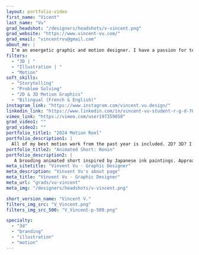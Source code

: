 ```yaml
---
layout: portfolio-video
first_name: "Vicent"
last_name: "Vu"
grad_headshot: "/designers/headshots/v-vincent.png"
grad_website: "https://www.vincent-vu.com/"
grad_email: "vincentrvu@gmail.com"
about_me: |
  I’m an energetic graphic and motion designer. I have a passion for telling stories that excite and inspire others. Aside from my studies in the Graphic Design program at Algonquin College, have formal training in photography and videography. I also dabble in comic art and music production. I strongly believe every project is an opportunity to make a target audience feel—and I’ll never pass up on that! Let’s make waves, one story at a time!
filters:
  - "3D | "
  - "Illustration | "
  - "Motion"
soft_skills:
  - "Storytelling"
  - "Problem Solving"  
  - "2D & 3D Motion Graphics" 
  - "Bilingual (French & English)"   
instagram_link: "https://www.instagram.com/vincent.vu.design/"
linkedin_link: "https://www.linkedin.com/in/vincent-vu-student-r-g-d-763898181/"
vimeo_link: "https://vimeo.com/user197359058" 
grad_video1: ""
grad_video2: ""
portfolio_title1: "2024 Motion Reel"
portfolio_description1: |
  All of my best motion work from the past year is included. 2D? 3D? I love to do it all!
portfolio_title2: "Animated Short: Ronin"
portfolio_description2: |
   A brooding animated short inspired by Japanese ink paintings. Approaching the short, I wanted to build moody tension, all leading up to epic and cathartic story beats.
meta_sitetitle: "Vinvent Vu · Graphic Designer"
meta_description: "Vinvent Vu's about page"
meta_title: "Vinvent Vu · Graphic Designer"
meta_url: "grads/vu-vincent"
meta_img: "/designers/headshots/v-vincent.png"

short_version_name: "Vincent V."
filters_img_src: "V_Vincent.png"
filters_img_src_500: "V_Vincent-p-500.png"

specialty:
  - "3d"
  - "branding"
  - "illustration"
  - "motion"
---
```

